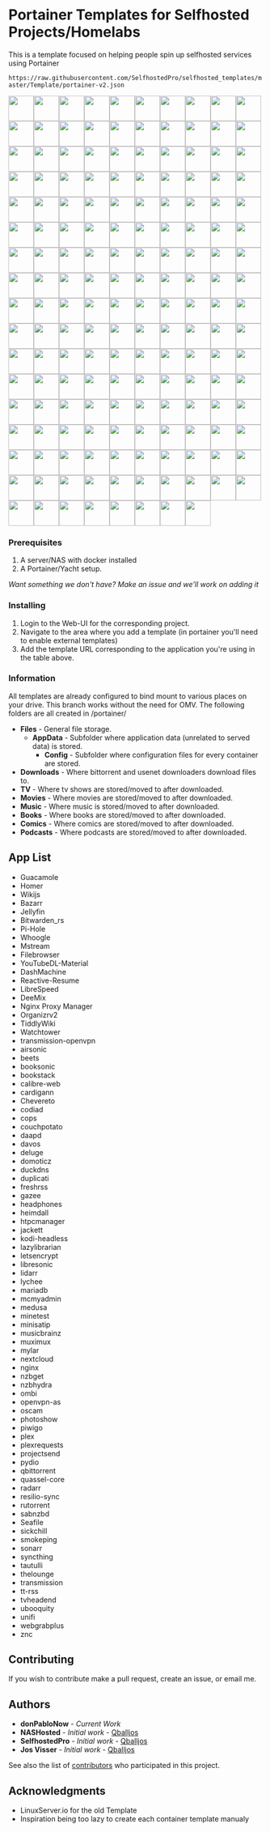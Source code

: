 # Portainer Templates for Selfhosted Projects/Homelabs

This is a template focused on helping people spin up selfhosted services using Portainer

`https://raw.githubusercontent.com/SelfhostedPro/selfhosted_templates/master/Template/portainer-v2.json`


<img width="50px" height="50px"  src="https://raw.githubusercontent.com/donPabloNow/selfhosted-docker/master/Images/Dockerfile-x86--64-green.png"/><img width="50px" height="50px"  src="https://raw.githubusercontent.com/donPabloNow/selfhosted-docker/master/Images/Mumble-logo.png"/><img width="50px" height="50px"  src="https://raw.githubusercontent.com/donPabloNow/selfhosted-docker/master/Images/airsonic-banner.png"/><img width="50px" height="50px"  src="https://raw.githubusercontent.com/donPabloNow/selfhosted-docker/master/Images/airsonic-logo.png"/><img width="50px" height="50px"  src="https://raw.githubusercontent.com/donPabloNow/selfhosted-docker/master/Images/apacheweb-banner.png"/><img width="50px" height="50px"  src="https://raw.githubusercontent.com/donPabloNow/selfhosted-docker/master/Images/apacheweb-icon.png"/><img width="50px" height="50px"  src="https://raw.githubusercontent.com/donPabloNow/selfhosted-docker/master/Images/authelia.png"/><img width="50px" height="50px"  src="https://raw.githubusercontent.com/donPabloNow/selfhosted-docker/master/Images/bazarr.png"/><img width="50px" height="50px"  src="https://raw.githubusercontent.com/donPabloNow/selfhosted-docker/master/Images/beets-banner.png"/><img width="50px" height="50px"  src="https://raw.githubusercontent.com/donPabloNow/selfhosted-docker/master/Images/beets-icon.png"/><img width="50px" height="50px"  src="https://raw.githubusercontent.com/donPabloNow/selfhosted-docker/master/Images/bitwarden.png"/><img width="50px" height="50px"  src="https://raw.githubusercontent.com/donPabloNow/selfhosted-docker/master/Images/booksonic.png"/><img width="50px" height="50px"  src="https://raw.githubusercontent.com/donPabloNow/selfhosted-docker/master/Images/bookstack.png"/><img width="50px" height="50px"  src="https://raw.githubusercontent.com/donPabloNow/selfhosted-docker/master/Images/bookstack2.png"/><img width="50px" height="50px"  src="https://raw.githubusercontent.com/donPabloNow/selfhosted-docker/master/Images/calibre-web-icon.png"/><img width="50px" height="50px"  src="https://raw.githubusercontent.com/donPabloNow/selfhosted-docker/master/Images/cardigann.png"/><img width="50px" height="50px"  src="https://raw.githubusercontent.com/donPabloNow/selfhosted-docker/master/Images/chowdown.png"/><img width="50px" height="50px"  src="https://raw.githubusercontent.com/donPabloNow/selfhosted-docker/master/Images/code-server.png"/><img width="50px" height="50px"  src="https://raw.githubusercontent.com/donPabloNow/selfhosted-docker/master/Images/codiad-icon.png"/><img width="50px" height="50px"  src="https://raw.githubusercontent.com/donPabloNow/selfhosted-docker/master/Images/cops-icon-old.png"/><img width="50px" height="50px"  src="https://raw.githubusercontent.com/donPabloNow/selfhosted-docker/master/Images/cops-icon.png"/><img width="50px" height="50px"  src="https://raw.githubusercontent.com/donPabloNow/selfhosted-docker/master/Images/couchpotato-banner.png"/><img width="50px" height="50px"  src="https://raw.githubusercontent.com/donPabloNow/selfhosted-docker/master/Images/couchpotato-icon.png"/><img width="50px" height="50px"  src="https://raw.githubusercontent.com/donPabloNow/selfhosted-docker/master/Images/dashmachine_logo.png"/><img width="50px" height="50px"  src="https://raw.githubusercontent.com/donPabloNow/selfhosted-docker/master/Images/davos.png"/><img width="50px" height="50px"  src="https://raw.githubusercontent.com/donPabloNow/selfhosted-docker/master/Images/ddclient-logo.png"/><img width="50px" height="50px"  src="https://raw.githubusercontent.com/donPabloNow/selfhosted-docker/master/Images/ddclient.png"/><img width="50px" height="50px"  src="https://raw.githubusercontent.com/donPabloNow/selfhosted-docker/master/Images/deemix.png"/><img width="50px" height="50px"  src="https://raw.githubusercontent.com/donPabloNow/selfhosted-docker/master/Images/deluge-banner.png"/><img width="50px" height="50px"  src="https://raw.githubusercontent.com/donPabloNow/selfhosted-docker/master/Images/deluge-icon.png"/><img width="50px" height="50px"  src="https://raw.githubusercontent.com/donPabloNow/selfhosted-docker/master/Images/dokuwiki-icon.png"/><img width="50px" height="50px"  src="https://raw.githubusercontent.com/donPabloNow/selfhosted-docker/master/Images/domoticz.png"/><img width="50px" height="50px"  src="https://raw.githubusercontent.com/donPabloNow/selfhosted-docker/master/Images/donate.png"/><img width="50px" height="50px"  src="https://raw.githubusercontent.com/donPabloNow/selfhosted-docker/master/Images/dozzle.png"/><img width="50px" height="50px"  src="https://raw.githubusercontent.com/donPabloNow/selfhosted-docker/master/Images/duck.png"/><img width="50px" height="50px"  src="https://raw.githubusercontent.com/donPabloNow/selfhosted-docker/master/Images/duckdns.png"/><img width="50px" height="50px"  src="https://raw.githubusercontent.com/donPabloNow/selfhosted-docker/master/Images/duplicati-icon.png"/><img width="50px" height="50px"  src="https://raw.githubusercontent.com/donPabloNow/selfhosted-docker/master/Images/emby.png"/><img width="50px" height="50px"  src="https://raw.githubusercontent.com/donPabloNow/selfhosted-docker/master/Images/embystat.png"/><img width="50px" height="50px"  src="https://raw.githubusercontent.com/donPabloNow/selfhosted-docker/master/Images/filebrowser.png"/><img width="50px" height="50px"  src="https://raw.githubusercontent.com/donPabloNow/selfhosted-docker/master/Images/freshrss-banner.png"/><img width="50px" height="50px"  src="https://raw.githubusercontent.com/donPabloNow/selfhosted-docker/master/Images/freshrss-icon.png"/><img width="50px" height="50px"  src="https://raw.githubusercontent.com/donPabloNow/selfhosted-docker/master/Images/gazee-logo.png"/><img width="50px" height="50px"  src="https://raw.githubusercontent.com/donPabloNow/selfhosted-docker/master/Images/gophish.png"/><img width="50px" height="50px"  src="https://raw.githubusercontent.com/donPabloNow/selfhosted-docker/master/Images/grocy_logo.png"/><img width="50px" height="50px"  src="https://raw.githubusercontent.com/donPabloNow/selfhosted-docker/master/Images/guacamole.png"/><img width="50px" height="50px"  src="https://raw.githubusercontent.com/donPabloNow/selfhosted-docker/master/Images/h5ai-icon.png"/><img width="50px" height="50px"  src="https://raw.githubusercontent.com/donPabloNow/selfhosted-docker/master/Images/headphones-banner.png"/><img width="50px" height="50px"  src="https://raw.githubusercontent.com/donPabloNow/selfhosted-docker/master/Images/headphones-icon.png"/><img width="50px" height="50px"  src="https://raw.githubusercontent.com/donPabloNow/selfhosted-docker/master/Images/heimdall-banner.png"/><img width="50px" height="50px"  src="https://raw.githubusercontent.com/donPabloNow/selfhosted-docker/master/Images/heimdall-icon.png"/><img width="50px" height="50px"  src="https://raw.githubusercontent.com/donPabloNow/selfhosted-docker/master/Images/homer.png"/><img width="50px" height="50px"  src="https://raw.githubusercontent.com/donPabloNow/selfhosted-docker/master/Images/htpcmanager-banner.png"/><img width="50px" height="50px"  src="https://raw.githubusercontent.com/donPabloNow/selfhosted-docker/master/Images/htpcmanager-icon.png"/><img width="50px" height="50px"  src="https://raw.githubusercontent.com/donPabloNow/selfhosted-docker/master/Images/huginn.png"/><img width="50px" height="50px"  src="https://raw.githubusercontent.com/donPabloNow/selfhosted-docker/master/Images/hydra-banner.png"/><img width="50px" height="50px"  src="https://raw.githubusercontent.com/donPabloNow/selfhosted-docker/master/Images/hydra-icon.png"/><img width="50px" height="50px"  src="https://raw.githubusercontent.com/donPabloNow/selfhosted-docker/master/Images/invoice_ninja.png"/><img width="50px" height="50px"  src="https://raw.githubusercontent.com/donPabloNow/selfhosted-docker/master/Images/jacket-icon.png"/><img width="50px" height="50px"  src="https://raw.githubusercontent.com/donPabloNow/selfhosted-docker/master/Images/jackett-banner.png"/><img width="50px" height="50px"  src="https://raw.githubusercontent.com/donPabloNow/selfhosted-docker/master/Images/jellyfin.png"/><img width="50px" height="50px"  src="https://raw.githubusercontent.com/donPabloNow/selfhosted-docker/master/Images/kodi-banner.png"/><img width="50px" height="50px"  src="https://raw.githubusercontent.com/donPabloNow/selfhosted-docker/master/Images/kodi-icon.png"/><img width="50px" height="50px"  src="https://raw.githubusercontent.com/donPabloNow/selfhosted-docker/master/Images/lazylibrarian-icon.png"/><img width="50px" height="50px"  src="https://raw.githubusercontent.com/donPabloNow/selfhosted-docker/master/Images/le-logo-wide.png"/><img width="50px" height="50px"  src="https://raw.githubusercontent.com/donPabloNow/selfhosted-docker/master/Images/letsencrypt.png"/><img width="50px" height="50px"  src="https://raw.githubusercontent.com/donPabloNow/selfhosted-docker/master/Images/libresonic (old).png"/><img width="50px" height="50px"  src="https://raw.githubusercontent.com/donPabloNow/selfhosted-docker/master/Images/libresonic.png"/><img width="50px" height="50px"  src="https://raw.githubusercontent.com/donPabloNow/selfhosted-docker/master/Images/lidarr.png"/><img width="50px" height="50px"  src="https://raw.githubusercontent.com/donPabloNow/selfhosted-docker/master/Images/linuxserver-ls-logo.png"/><img width="50px" height="50px"  src="https://raw.githubusercontent.com/donPabloNow/selfhosted-docker/master/Images/linuxserver_forum.png"/><img width="50px" height="50px"  src="https://raw.githubusercontent.com/donPabloNow/selfhosted-docker/master/Images/lychee-icon.png"/><img width="50px" height="50px"  src="https://raw.githubusercontent.com/donPabloNow/selfhosted-docker/master/Images/maraschino-icon.png"/><img width="50px" height="50px"  src="https://raw.githubusercontent.com/donPabloNow/selfhosted-docker/master/Images/maraschino.png"/><img width="50px" height="50px"  src="https://raw.githubusercontent.com/donPabloNow/selfhosted-docker/master/Images/mariadb-banner.png"/><img width="50px" height="50px"  src="https://raw.githubusercontent.com/donPabloNow/selfhosted-docker/master/Images/mariadb-git.png"/><img width="50px" height="50px"  src="https://raw.githubusercontent.com/donPabloNow/selfhosted-docker/master/Images/mariadb-icon.png"/><img width="50px" height="50px"  src="https://raw.githubusercontent.com/donPabloNow/selfhosted-docker/master/Images/mcmyadmin-banner.png"/><img width="50px" height="50px"  src="https://raw.githubusercontent.com/donPabloNow/selfhosted-docker/master/Images/mcmyadmin-icon.png"/><img width="50px" height="50px"  src="https://raw.githubusercontent.com/donPabloNow/selfhosted-docker/master/Images/medusa-icon.png"/><img width="50px" height="50px"  src="https://raw.githubusercontent.com/donPabloNow/selfhosted-docker/master/Images/medusa-readme.png"/><img width="50px" height="50px"  src="https://raw.githubusercontent.com/donPabloNow/selfhosted-docker/master/Images/minetest-banner.png"/><img width="50px" height="50px"  src="https://raw.githubusercontent.com/donPabloNow/selfhosted-docker/master/Images/minetest-icon.png"/><img width="50px" height="50px"  src="https://raw.githubusercontent.com/donPabloNow/selfhosted-docker/master/Images/minisatip-icon.png"/><img width="50px" height="50px"  src="https://raw.githubusercontent.com/donPabloNow/selfhosted-docker/master/Images/mstream.png"/><img width="50px" height="50px"  src="https://raw.githubusercontent.com/donPabloNow/selfhosted-docker/master/Images/musicbrainz-icon.png"/><img width="50px" height="50px"  src="https://raw.githubusercontent.com/donPabloNow/selfhosted-docker/master/Images/muximux-icon.png"/><img width="50px" height="50px"  src="https://raw.githubusercontent.com/donPabloNow/selfhosted-docker/master/Images/mylar-icon.png"/><img width="50px" height="50px"  src="https://raw.githubusercontent.com/donPabloNow/selfhosted-docker/master/Images/mysql-banner.png"/><img width="50px" height="50px"  src="https://raw.githubusercontent.com/donPabloNow/selfhosted-docker/master/Images/nextcloud-icon.png"/><img width="50px" height="50px"  src="https://raw.githubusercontent.com/donPabloNow/selfhosted-docker/master/Images/nginx-banner.png"/><img width="50px" height="50px"  src="https://raw.githubusercontent.com/donPabloNow/selfhosted-docker/master/Images/nginx-icon.png"/><img width="50px" height="50px"  src="https://raw.githubusercontent.com/donPabloNow/selfhosted-docker/master/Images/nzbget-banner.png"/><img width="50px" height="50px"  src="https://raw.githubusercontent.com/donPabloNow/selfhosted-docker/master/Images/nzbget-icon.png"/><img width="50px" height="50px"  src="https://raw.githubusercontent.com/donPabloNow/selfhosted-docker/master/Images/nzbmegasearch-banner.png"/><img width="50px" height="50px"  src="https://raw.githubusercontent.com/donPabloNow/selfhosted-docker/master/Images/nzbmegasearch-icon.png"/><img width="50px" height="50px"  src="https://raw.githubusercontent.com/donPabloNow/selfhosted-docker/master/Images/ogar-icon.png"/><img width="50px" height="50px"  src="https://raw.githubusercontent.com/donPabloNow/selfhosted-docker/master/Images/ombi.png"/><img width="50px" height="50px"  src="https://raw.githubusercontent.com/donPabloNow/selfhosted-docker/master/Images/openvpn-as-banner.png"/><img width="50px" height="50px"  src="https://raw.githubusercontent.com/donPabloNow/selfhosted-docker/master/Images/openvpn-as-icon.png"/><img width="50px" height="50px"  src="https://raw.githubusercontent.com/donPabloNow/selfhosted-docker/master/Images/openvpn-as.png"/><img width="50px" height="50px"  src="https://raw.githubusercontent.com/donPabloNow/selfhosted-docker/master/Images/organizr-icon.png"/><img width="50px" height="50px"  src="https://raw.githubusercontent.com/donPabloNow/selfhosted-docker/master/Images/photoshow-icon.png"/><img width="50px" height="50px"  src="https://raw.githubusercontent.com/donPabloNow/selfhosted-docker/master/Images/pihole.png"/><img width="50px" height="50px"  src="https://raw.githubusercontent.com/donPabloNow/selfhosted-docker/master/Images/piwigo-banner.png"/><img width="50px" height="50px"  src="https://raw.githubusercontent.com/donPabloNow/selfhosted-docker/master/Images/piwigo-icon.png"/><img width="50px" height="50px"  src="https://raw.githubusercontent.com/donPabloNow/selfhosted-docker/master/Images/plex-banner.png"/><img width="50px" height="50px"  src="https://raw.githubusercontent.com/donPabloNow/selfhosted-docker/master/Images/plex-icon.png"/><img width="50px" height="50px"  src="https://raw.githubusercontent.com/donPabloNow/selfhosted-docker/master/Images/plexemail-icon.png"/><img width="50px" height="50px"  src="https://raw.githubusercontent.com/donPabloNow/selfhosted-docker/master/Images/plexpy-banner.png"/><img width="50px" height="50px"  src="https://raw.githubusercontent.com/donPabloNow/selfhosted-docker/master/Images/plexpy-icon.png"/><img width="50px" height="50px"  src="https://raw.githubusercontent.com/donPabloNow/selfhosted-docker/master/Images/polipo-icon.png"/><img width="50px" height="50px"  src="https://raw.githubusercontent.com/donPabloNow/selfhosted-docker/master/Images/pritunl.png"/><img width="50px" height="50px"  src="https://raw.githubusercontent.com/donPabloNow/selfhosted-docker/master/Images/projectsend-logo.png"/><img width="50px" height="50px"  src="https://raw.githubusercontent.com/donPabloNow/selfhosted-docker/master/Images/protonmail-bridge.png"/><img width="50px" height="50px"  src="https://raw.githubusercontent.com/donPabloNow/selfhosted-docker/master/Images/proxy_mgr.png"/><img width="50px" height="50px"  src="https://raw.githubusercontent.com/donPabloNow/selfhosted-docker/master/Images/pydio-banner.png"/><img width="50px" height="50px"  src="https://raw.githubusercontent.com/donPabloNow/selfhosted-docker/master/Images/pydio-icon.png"/><img width="50px" height="50px"  src="https://raw.githubusercontent.com/donPabloNow/selfhosted-docker/master/Images/qbittorrent-icon.png"/><img width="50px" height="50px"  src="https://raw.githubusercontent.com/donPabloNow/selfhosted-docker/master/Images/quassel-core-banner.png"/><img width="50px" height="50px"  src="https://raw.githubusercontent.com/donPabloNow/selfhosted-docker/master/Images/quassel-core-icon.png"/><img width="50px" height="50px"  src="https://raw.githubusercontent.com/donPabloNow/selfhosted-docker/master/Images/radarr.png"/><img width="50px" height="50px"  src="https://raw.githubusercontent.com/donPabloNow/selfhosted-docker/master/Images/reactiveresume.png"/><img width="50px" height="50px"  src="https://raw.githubusercontent.com/donPabloNow/selfhosted-docker/master/Images/resilio.png"/><img width="50px" height="50px"  src="https://raw.githubusercontent.com/donPabloNow/selfhosted-docker/master/Images/rutorrent.jpg"/><img width="50px" height="50px"  src="https://raw.githubusercontent.com/donPabloNow/selfhosted-docker/master/Images/sabnzbd-banner.png"/><img width="50px" height="50px"  src="https://raw.githubusercontent.com/donPabloNow/selfhosted-docker/master/Images/sabnzbd-icon.png"/><img width="50px" height="50px"  src="https://raw.githubusercontent.com/donPabloNow/selfhosted-docker/master/Images/seafile.png"/><img width="50px" height="50px"  src="https://raw.githubusercontent.com/donPabloNow/selfhosted-docker/master/Images/shiori-icon.png"/><img width="50px" height="50px"  src="https://raw.githubusercontent.com/donPabloNow/selfhosted-docker/master/Images/sickbeard-banner.png"/><img width="50px" height="50px"  src="https://raw.githubusercontent.com/donPabloNow/selfhosted-docker/master/Images/sickbeard-icon.png"/><img width="50px" height="50px"  src="https://raw.githubusercontent.com/donPabloNow/selfhosted-docker/master/Images/sickchill-banner.png"/><img width="50px" height="50px"  src="https://raw.githubusercontent.com/donPabloNow/selfhosted-docker/master/Images/sickchill-icon.png"/><img width="50px" height="50px"  src="https://raw.githubusercontent.com/donPabloNow/selfhosted-docker/master/Images/sickgear-banner.png"/><img width="50px" height="50px"  src="https://raw.githubusercontent.com/donPabloNow/selfhosted-docker/master/Images/sickgear-icon.png"/><img width="50px" height="50px"  src="https://raw.githubusercontent.com/donPabloNow/selfhosted-docker/master/Images/smokeping-banner.png"/><img width="50px" height="50px"  src="https://raw.githubusercontent.com/donPabloNow/selfhosted-docker/master/Images/smokeping-icon.png"/><img width="50px" height="50px"  src="https://raw.githubusercontent.com/donPabloNow/selfhosted-docker/master/Images/snibox.png"/><img width="50px" height="50px"  src="https://raw.githubusercontent.com/donPabloNow/selfhosted-docker/master/Images/snipe-it.png"/><img width="50px" height="50px"  src="https://raw.githubusercontent.com/donPabloNow/selfhosted-docker/master/Images/sonarr-banner.png"/><img width="50px" height="50px"  src="https://raw.githubusercontent.com/donPabloNow/selfhosted-docker/master/Images/sonarr-icon.png"/><img width="50px" height="50px"  src="https://raw.githubusercontent.com/donPabloNow/selfhosted-docker/master/Images/speedtest.png"/><img width="50px" height="50px"  src="https://raw.githubusercontent.com/donPabloNow/selfhosted-docker/master/Images/syncthing-banner.png"/><img width="50px" height="50px"  src="https://raw.githubusercontent.com/donPabloNow/selfhosted-docker/master/Images/syncthing-icon.png"/><img width="50px" height="50px"  src="https://raw.githubusercontent.com/donPabloNow/selfhosted-docker/master/Images/tautulli-banner.png"/><img width="50px" height="50px"  src="https://raw.githubusercontent.com/donPabloNow/selfhosted-docker/master/Images/tautulli-icon.png"/><img width="50px" height="50px"  src="https://raw.githubusercontent.com/donPabloNow/selfhosted-docker/master/Images/tautulli-logo.png"/><img width="50px" height="50px"  src="https://raw.githubusercontent.com/donPabloNow/selfhosted-docker/master/Images/teamspeak-banner.png"/><img width="50px" height="50px"  src="https://raw.githubusercontent.com/donPabloNow/selfhosted-docker/master/Images/teamspeak-icon.png"/><img width="50px" height="50px"  src="https://raw.githubusercontent.com/donPabloNow/selfhosted-docker/master/Images/tiddlywiki.png"/><img width="50px" height="50px"  src="https://raw.githubusercontent.com/donPabloNow/selfhosted-docker/master/Images/transmission-icon.png"/><img width="50px" height="50px"  src="https://raw.githubusercontent.com/donPabloNow/selfhosted-docker/master/Images/transmission.png"/><img width="50px" height="50px"  src="https://raw.githubusercontent.com/donPabloNow/selfhosted-docker/master/Images/tt-rss-banner.png"/><img width="50px" height="50px"  src="https://raw.githubusercontent.com/donPabloNow/selfhosted-docker/master/Images/tt-rss-icon.png"/><img width="50px" height="50px"  src="https://raw.githubusercontent.com/donPabloNow/selfhosted-docker/master/Images/tvheadend-big.png"/><img width="50px" height="50px"  src="https://raw.githubusercontent.com/donPabloNow/selfhosted-docker/master/Images/ubooquity-banner.png"/><img width="50px" height="50px"  src="https://raw.githubusercontent.com/donPabloNow/selfhosted-docker/master/Images/ubooquity-icon.png"/><img width="50px" height="50px"  src="https://raw.githubusercontent.com/donPabloNow/selfhosted-docker/master/Images/unifi-banner.png"/><img width="50px" height="50px"  src="https://raw.githubusercontent.com/donPabloNow/selfhosted-docker/master/Images/unifi-icon.png"/><img width="50px" height="50px"  src="https://raw.githubusercontent.com/donPabloNow/selfhosted-docker/master/Images/wallabag.png"/><img width="50px" height="50px"  src="https://raw.githubusercontent.com/donPabloNow/selfhosted-docker/master/Images/watcher-banner.png"/><img width="50px" height="50px"  src="https://raw.githubusercontent.com/donPabloNow/selfhosted-docker/master/Images/watcher-icon.png"/><img width="50px" height="50px"  src="https://raw.githubusercontent.com/donPabloNow/selfhosted-docker/master/Images/watchtower.png"/><img width="50px" height="50px"  src="https://raw.githubusercontent.com/donPabloNow/selfhosted-docker/master/Images/webgrabplus.png"/><img width="50px" height="50px"  src="https://raw.githubusercontent.com/donPabloNow/selfhosted-docker/master/Images/whoogle.png"/><img width="50px" height="50px"  src="https://raw.githubusercontent.com/donPabloNow/selfhosted-docker/master/Images/wikijs.png"/><img width="50px" height="50px"  src="https://raw.githubusercontent.com/donPabloNow/selfhosted-docker/master/Images/ytdlm.png"/><img width="50px" height="50px"  src="https://raw.githubusercontent.com/donPabloNow/selfhosted-docker/master/Images/znc-icon.png"/>

### Prerequisites

1. A server/NAS with docker installed
2. A Portainer/Yacht setup.

*Want something we don't have? Make an issue and we'll work on adding it*

### Installing

1. Login to the Web-UI for the corresponding project.
2. Navigate to the area where you add a template (in portainer you'll need to enable external templates)
3. Add the template URL corresponding to the application you're using in the table above.

### Information
All templates are already configured to bind mount to various places on your drive. This branch works without the need for OMV. The following folders are all created in /portainer/

* **Files** - General file storage.
  * **AppData** - Subfolder where application data (unrelated to served data) is stored.
    * **Config** - Subfolder where configuration files for every container are stored.
* **Downloads** - Where bittorrent and usenet downloaders download files to.
* **TV** - Where tv shows are stored/moved to after downloaded.
* **Movies** - Where movies are stored/moved to after downloaded.
* **Music** - Where music is stored/moved to after downloaded.
* **Books** - Where books are stored/moved to after downloaded.
* **Comics** - Where comics are stored/moved to after downloaded.
* **Podcasts** - Where podcasts are stored/moved to after downloaded.
## App List

- Guacamole
- Homer
- Wikijs
- Bazarr
- Jellyfin
- Bitwarden_rs
- Pi-Hole
- Whoogle
- Mstream
- Filebrowser
- YouTubeDL-Material
- DashMachine
- Reactive-Resume
- LibreSpeed
- DeeMix
- Nginx Proxy Manager
- Organizrv2
- TiddlyWiki
- Watchtower
- transmission-openvpn
- airsonic
- beets
- booksonic
- bookstack
- calibre-web
- cardigann
- Chevereto
- codiad
- cops
- couchpotato
- daapd
- davos
- deluge
- domoticz
- duckdns
- duplicati
- freshrss
- gazee
- headphones
- heimdall
- htpcmanager
- jackett
- kodi-headless
- lazylibrarian
- letsencrypt
- libresonic
- lidarr
- lychee
- mariadb
- mcmyadmin
- medusa
- minetest
- minisatip
- musicbrainz
- muximux
- mylar
- nextcloud
- nginx
- nzbget
- nzbhydra
- ombi
- openvpn-as
- oscam
- photoshow
- piwigo
- plex
- plexrequests
- projectsend
- pydio
- qbittorrent
- quassel-core
- radarr
- resilio-sync
- rutorrent
- sabnzbd
- Seafile
- sickchill
- smokeping
- sonarr
- syncthing
- tautulli
- thelounge
- transmission
- tt-rss
- tvheadend
- ubooquity
- unifi
- webgrabplus
- znc

## Contributing

If you wish to contribute make a pull request, create an issue, or email me.

## Authors
* **donPabloNow** - *Current Work*
* **NASHosted** - *Initial work* - [Qballjos](https://github.com/SelfhostedPr)
* **SelfhostedPro** - *Initial work* - [Qballjos](https://github.com/SelfhostedPr)
* **Jos Visser** - *Initial work* - [Qballjos](https://github.com/Qballjos)

See also the list of [contributors](https://github.com/donPablonow/selfhosted_templates/contributors) who participated in this project.

## Acknowledgments

* LinuxServer.io for the old Template
* Inspiration being too lazy to create each container template manualy
